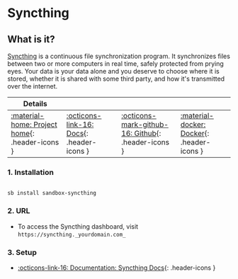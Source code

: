 # Syncthing

## What is it?

[Syncthing](https://syncthing.net/) is a continuous file synchronization program. It synchronizes files between two or more computers in real time, safely protected from prying eyes. Your data is your data alone and you deserve to choose where it is stored, whether it is shared with some third party, and how it's transmitted over the internet.

| Details     |             |             |             |
|-------------|-------------|-------------|-------------|
| [:material-home: Project home](https://syncthing.comnet/){: .header-icons } | [:octicons-link-16: Docs](https://docs.syncthing.net/){: .header-icons } | [:octicons-mark-github-16: Github](https://github.com/syncthing/syncthing){: .header-icons } | [:material-docker: Docker](https://hub.docker.com/r/linuxserver/syncthing){: .header-icons }|

### 1. Installation

``` shell

sb install sandbox-syncthing

```

### 2. URL

- To access the Syncthing dashboard, visit `https://syncthing._yourdomain.com_`

### 3. Setup

- [:octicons-link-16: Documentation: Syncthing Docs](https://docs.syncthing.net/){: .header-icons }
